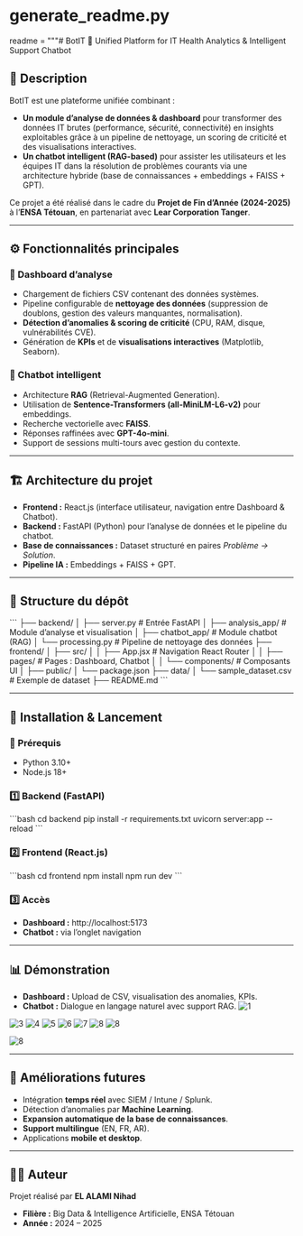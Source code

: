 # generate_readme.py
readme = """# BotIT 🚀
Unified Platform for IT Health Analytics & Intelligent Support Chatbot

## 📌 Description
BotIT est une plateforme unifiée combinant :
- **Un module d’analyse de données & dashboard** pour transformer des données IT brutes (performance, sécurité, connectivité) en insights exploitables grâce à un pipeline de nettoyage, un scoring de criticité et des visualisations interactives.
- **Un chatbot intelligent (RAG-based)** pour assister les utilisateurs et les équipes IT dans la résolution de problèmes courants via une architecture hybride (base de connaissances + embeddings + FAISS + GPT).

Ce projet a été réalisé dans le cadre du **Projet de Fin d’Année (2024-2025)** à l’**ENSA Tétouan**, en partenariat avec **Lear Corporation Tanger**.

---
## ⚙️ Fonctionnalités principales
### 🔹 Dashboard d’analyse
- Chargement de fichiers CSV contenant des données systèmes.
- Pipeline configurable de **nettoyage des données** (suppression de doublons, gestion des valeurs manquantes, normalisation).
- **Détection d’anomalies & scoring de criticité** (CPU, RAM, disque, vulnérabilités CVE).
- Génération de **KPIs** et de **visualisations interactives** (Matplotlib, Seaborn).

### 🔹 Chatbot intelligent
- Architecture **RAG** (Retrieval-Augmented Generation).
- Utilisation de **Sentence-Transformers (all-MiniLM-L6-v2)** pour embeddings.
- Recherche vectorielle avec **FAISS**.
- Réponses raffinées avec **GPT-4o-mini**.
- Support de sessions multi-tours avec gestion du contexte.

---
## 🏗️ Architecture du projet
- **Frontend :** React.js (interface utilisateur, navigation entre Dashboard & Chatbot).
- **Backend :** FastAPI (Python) pour l’analyse de données et le pipeline du chatbot.
- **Base de connaissances :** Dataset structuré en paires *Problème → Solution*.
- **Pipeline IA :** Embeddings + FAISS + GPT.

---

## 📂 Structure du dépôt
\`\`\`
├── backend/
│   ├── server.py           # Entrée FastAPI
│   ├── analysis_app/       # Module d’analyse et visualisation
│   ├── chatbot_app/        # Module chatbot (RAG)
│   └── processing.py       # Pipeline de nettoyage des données
├── frontend/
│   ├── src/
│   │   ├── App.jsx         # Navigation React Router
│   │   ├── pages/          # Pages : Dashboard, Chatbot
│   │   └── components/     # Composants UI
│   ├── public/
│   └── package.json
├── data/
│   └── sample_dataset.csv  # Exemple de dataset
├── README.md
\`\`\`

---
## 🚀 Installation & Lancement
### 🔧 Prérequis
- Python 3.10+
- Node.js 18+

### 1️⃣ Backend (FastAPI)
\`\`\`bash
cd backend
pip install -r requirements.txt
uvicorn server:app --reload
\`\`\`

### 2️⃣ Frontend (React.js)
\`\`\`bash
cd frontend
npm install
npm run dev
\`\`\`

### 3️⃣ Accès
- **Dashboard :** http://localhost:5173
- **Chatbot :** via l’onglet navigation

---

## 📊 Démonstration
- **Dashboard :** Upload de CSV, visualisation des anomalies, KPIs.
- **Chatbot :** Dialogue en langage naturel avec support RAG.
![1](assets/01.png)

![3](assets/03.png)
![4](assets/04.png)
![5](assets/05.png)
![6](assets/06.png)
![7](assets/07.png)
![8](assets/08.png)
![8](assets/09.png)

![8](assets/10.png)

---

## 🔮 Améliorations futures
- Intégration **temps réel** avec SIEM / Intune / Splunk.
- Détection d’anomalies par **Machine Learning**.
- **Expansion automatique de la base de connaissances**.
- **Support multilingue** (EN, FR, AR).
- Applications **mobile et desktop**.

---

## 👩‍💻 Auteur
Projet réalisé par **EL ALAMI Nihad**
- **Filière :** Big Data & Intelligence Artificielle, ENSA Tétouan
- **Année :** 2024 – 2025

